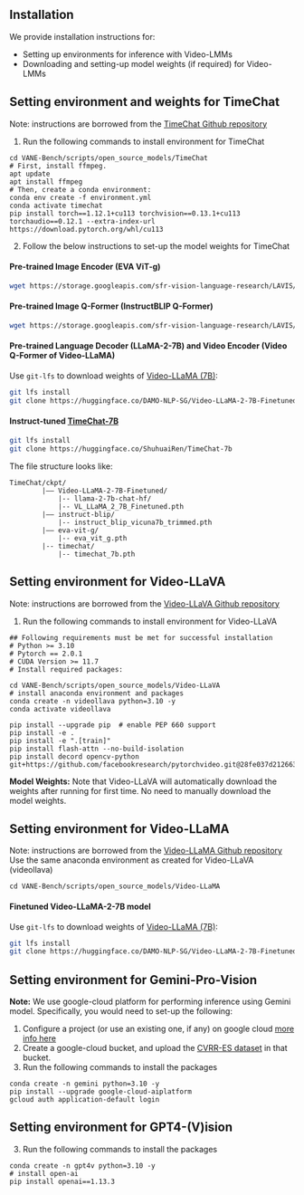 ## Installation 
We provide installation instructions for:
- Setting up environments for inference with Video-LMMs
- Downloading and setting-up model weights (if required) for Video-LMMs

## Setting environment and weights for TimeChat 
Note: instructions are borrowed from the [TimeChat Github repository](https://github.com/RenShuhuai-Andy/TimeChat)
1) Run the following commands to install environment for TimeChat 
```shell
cd VANE-Bench/scripts/open_source_models/TimeChat
# First, install ffmpeg.
apt update
apt install ffmpeg
# Then, create a conda environment:
conda env create -f environment.yml
conda activate timechat
pip install torch==1.12.1+cu113 torchvision==0.13.1+cu113 torchaudio==0.12.1 --extra-index-url https://download.pytorch.org/whl/cu113
```

2) Follow the below instructions to set-up the model weights for TimeChat

#### Pre-trained Image Encoder (EVA ViT-g)
```bash
wget https://storage.googleapis.com/sfr-vision-language-research/LAVIS/models/BLIP2/eva_vit_g.pth
```

#### Pre-trained Image Q-Former (InstructBLIP Q-Former)
```bash
wget https://storage.googleapis.com/sfr-vision-language-research/LAVIS/models/InstructBLIP/instruct_blip_vicuna7b_trimmed.pth
```

#### Pre-trained Language Decoder (LLaMA-2-7B) and Video Encoder (Video Q-Former of Video-LLaMA)

Use `git-lfs` to download weights of [Video-LLaMA (7B)](https://huggingface.co/DAMO-NLP-SG/Video-LLaMA-2-7B-Finetuned/tree/main):
```bash
git lfs install
git clone https://huggingface.co/DAMO-NLP-SG/Video-LLaMA-2-7B-Finetuned
```

#### Instruct-tuned [TimeChat-7B](https://huggingface.co/ShuhuaiRen/TimeChat-7b)
```bash
git lfs install
git clone https://huggingface.co/ShuhuaiRen/TimeChat-7b
```

The file structure looks like:
```
TimeChat/ckpt/
        |–– Video-LLaMA-2-7B-Finetuned/
            |-- llama-2-7b-chat-hf/
            |-- VL_LLaMA_2_7B_Finetuned.pth
        |–– instruct-blip/
            |-- instruct_blip_vicuna7b_trimmed.pth
        |–– eva-vit-g/
            |-- eva_vit_g.pth
        |-- timechat/
            |-- timechat_7b.pth
```


## Setting environment for Video-LLaVA
Note: instructions are borrowed from the [Video-LLaVA Github repository](https://github.com/PKU-YuanGroup/Video-LLaVA)
1) Run the following commands to install environment for Video-LLaVA 
```shell
## Following requirements must be met for successful installation
# Python >= 3.10
# Pytorch == 2.0.1
# CUDA Version >= 11.7
# Install required packages:

cd VANE-Bench/scripts/open_source_models/Video-LLaVA
# install anaconda environment and packages
conda create -n videollava python=3.10 -y
conda activate videollava

pip install --upgrade pip  # enable PEP 660 support
pip install -e .
pip install -e ".[train]"
pip install flash-attn --no-build-isolation
pip install decord opencv-python git+https://github.com/facebookresearch/pytorchvideo.git@28fe037d212663c6a24f373b94cc5d478c8c1a1d
```

**Model Weights:** Note that Video-LLaVA will automatically download the weights after running for first time. No need to manually download the model weights.


## Setting environment for Video-LLaMA
Note: instructions are borrowed from the [Video-LLaMA Github repository](https://github.com/DAMO-NLP-SG/Video-LLaMA)
Use the same anaconda environment as created for Video-LLaVA (videollava)

```shell
cd VANE-Bench/scripts/open_source_models/Video-LLaMA
```

#### Finetuned Video-LLaMA-2-7B model
Use `git-lfs` to download weights of [Video-LLaMA (7B)](https://huggingface.co/DAMO-NLP-SG/Video-LLaMA-2-7B-Finetuned/tree/main):
```bash
git lfs install
git clone https://huggingface.co/DAMO-NLP-SG/Video-LLaMA-2-7B-Finetuned
```

## Setting environment for Gemini-Pro-Vision
**Note:** We use google-cloud platform for performing inference using Gemini model. Specifically, you would need to set-up the following:
1) Configure a project (or use an existing one, if any) on google cloud [more info here](https://developers.google.com/workspace/guides/create-project)
2) Create a google-cloud bucket, and upload the [CVRR-ES dataset](https://mbzuaiac-my.sharepoint.com/:f:/g/personal/uzair_khattak_mbzuai_ac_ae/EktDA83_8UxJrc23DQfrfv8Bvw41YxWVBgD3Fapxs69rRg?e=Xxanhp) in that bucket. 
3) Run the following commands to install the packages
```shell
conda create -n gemini python=3.10 -y
pip install --upgrade google-cloud-aiplatform
gcloud auth application-default login
```

## Setting environment for GPT4-(V)ision
3) Run the following commands to install the packages
```shell
conda create -n gpt4v python=3.10 -y
# install open-ai
pip install openai==1.13.3
```

